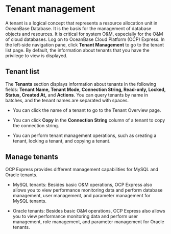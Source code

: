 # Tenant management

A tenant is a logical concept that represents a resource allocation unit in OceanBase Database. It is the basis for the management of database objects and resources. It is critical for system O&M, especially for the O&M of cloud databases. Log on to OceanBase Cloud Platform (OCP) Express. In the left-side navigation pane, click **Tenant Management** to go to the tenant list page. By default, the information about tenants that you have the privilege to view is displayed.

## Tenant list

The **Tenants** section displays information about tenants in the following fields: **Tenant Name, Tenant Mode, Connection String, Read-only, Locked, Status, Created At,** and **Actions**. You can query tenants by name in batches, and the tenant names are separated with spaces.

* You can click the name of a tenant to go to the Tenant Overview page.

* You can click **Copy** in the **Connection String** column of a tenant to copy the connection string.

* You can perform tenant management operations, such as creating a tenant, locking a tenant, and copying a tenant.

<!-- ![07051024](https://obbusiness-private.oss-cn-shanghai.aliyuncs.com/doc/img/ocp/ocp-express/%E7%A7%9F%E6%88%B7%E7%AE%A1%E7%90%86.png) -->

## Manage tenants

OCP Express provides different management capabilities for MySQL and Oracle tenants.

* MySQL tenants: Besides basic O&M operations, OCP Express also allows you to view performance monitoring data and perform database management, user management, and parameter management for MySQL tenants.

* Oracle tenants: Besides basic O&M operations, OCP Express also allows you to view performance monitoring data and perform user management, role management, and parameter management for Oracle tenants.

